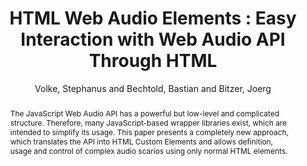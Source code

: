 --- 
  title: "HTML Web Audio Elements : Easy Interaction with Web Audio API Through HTML" 
  abstract: "The JavaScript Web Audio API has a powerful but low-level and complicated structure. Therefore, many JavaScript-based wrapper libraries exist, which are intended to simplify its usage. This paper presents a completely new approach, which translates the API into HTML Custom Elements and allows definition, usage and control of complex audio scarios using only normal HTML elements." 
  address: "London" 
  author: "Volke, Stephanus and Bechtold, Bastian and Bitzer, Joerg" 
  booktitle: "Proceedings of the International Web Audio Conference" 
  editor: "Thalmann, Florian and Ewert, Sebastian" 
  month: "Proceedings of the International Web Audio Conference"
  pages: "7--8" 
  publisher: "Queen Mary University of London" 
  series: "WAC '17"
  type: "Demo"  
  year: "2017" 
  id: "2017_EA_44" 
  tags: year2017 
  pdflink: /_data/papers/pdf/2017/44.pdf
---